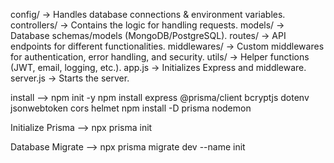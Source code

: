 config/ → Handles database connections & environment variables.
controllers/ → Contains the logic for handling requests.
models/ → Database schemas/models (MongoDB/PostgreSQL).
routes/ → API endpoints for different functionalities.
middlewares/ → Custom middlewares for authentication, error handling, and security.
utils/ → Helper functions (JWT, email, logging, etc.).
app.js → Initializes Express and middleware.
server.js → Starts the server.

install --> npm init -y
npm install express @prisma/client bcryptjs dotenv jsonwebtoken cors helmet
npm install -D prisma nodemon

Initialize Prisma --> npx prisma init

Database Migrate --> npx prisma migrate dev --name init
